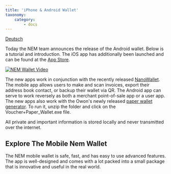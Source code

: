 ```yaml
---
title: 'iPhone & Android Wallet'
taxonomy:
    category:
        - docs
---
```


[Deutsch](https://forum.nem.io/t/android-wallet-release/2984/8)

Today the NEM team announces the release of the Android wallet.  Below is a tutorial and introduction.  The iOS app has additionally been launched and can be found at the [App Store](https://www.nem.io/install.html).  

[![NEM Wallet Video](https://s25.postimg.org/bws92b2vj/play2.png)](https://youtu.be/EZR-wfehd5U)

The new apps work in conjunction with the recently released [NanoWallet](https://forum.nem.io/t/nano-wallet-beta-1-1-11-5-000-xem-bug-bounty/2791). The mobile app allows users to make and scan invoices, export their address book contact, or backup their wallet via QR.  The Android app can serve to work reversely as both a merchant point-of-sale app or a user app. The new apps also work with the Owon's newly released [paper wallet generator](https://drive.google.com/open?id=0B_jImF0AZXu-WkJGdlZkVUYtYTg).  To run it, unzip the folder and click on the Voucher+Paper_Wallet.exe file. 


All private and important information is stored locally and never transmitted over the internet. 

## Explore The Mobile Nem Wallet 
The NEM mobile wallet is safe, fast, and has easy to use advanced features. The app is well-designed and comes with a lot packed into a small package that is innovative and useful in the real world.  